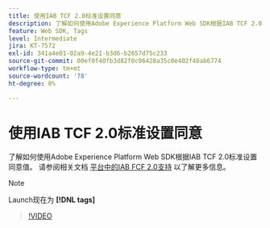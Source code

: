 ```yaml
---
title: 使用IAB TCF 2.0标准设置同意
description: 了解如何使用Adobe Experience Platform Web SDK根据IAB TCF 2.0标准设置同意值。
feature: Web SDK, Tags
level: Intermediate
jira: KT-7572
exl-id: 341a4e01-02a9-4e21-b3d6-b2657d75c233
source-git-commit: 00ef0f40fb3d82f0c06428a35c0e402f46ab6774
workflow-type: tm+mt
source-wordcount: '78'
ht-degree: 0%

---
```


# 使用IAB TCF 2.0标准设置同意

了解如何使用Adobe Experience Platform Web SDK根据IAB TCF 2.0标准设置同意值。 请参阅相关文档 [平台中的IAB FCF 2.0支持](https://experienceleague.adobe.com/docs/experience-platform/landing/governance-privacy-security/consent/iab/overview.html) 以了解更多信息。

>[!NOTE]
>
> Launch现在为 **[!DNL tags]**

>[!VIDEO](https://video.tv.adobe.com/v/332695/?learn=on)
